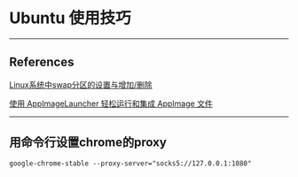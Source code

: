 # Ubuntu 使用技巧

---

## References

[Linux系统中swap分区的设置与增加/删除](https://www.jb51.net/article/142928.htm)

[使用 AppImageLauncher 轻松运行和集成 AppImage 文件](https://cloud.tencent.com/developer/news/215568)

---

## 用命令行设置chrome的proxy

```shell
google-chrome-stable --proxy-server="socks5://127.0.0.1:1080"
```
